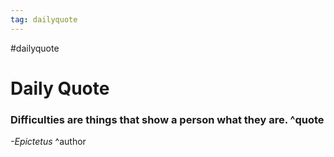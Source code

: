 ```yaml
---
tag: dailyquote
---
```


#dailyquote

# Daily Quote

### Difficulties are things that show a person what they are. ^quote
*-Epictetus* ^author
